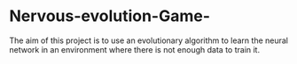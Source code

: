 # Nervous-evolution-Game-
The aim of this project is to use an evolutionary algorithm to learn the neural network in an environment where there is not enough data to train it.
